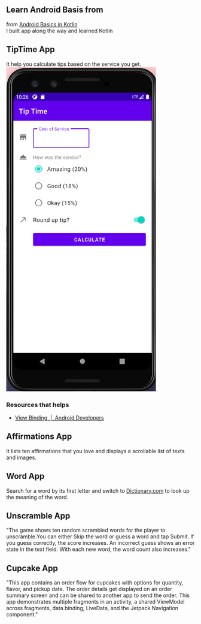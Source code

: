 ## Learn Android Basis from 
from [Android Basics in Kotlin](https://developer.android.com/courses)    
I built app along the way and learned Kotlin
## TipTime App
It help you calculate tips based on the service you get.        
![TipTime](/img/tiptime.png)
### Resources that helps
- [View Binding  |  Android Developers](https://developer.android.com/topic/libraries/view-binding)
## Affirmations App
It lists ten affirmations that you love and displays a scrollable list of texts and images.                        
## Word App
Search for a word by its first letter and switch to [Dictionary.com](https://www.dictionary.com/) to look up the meaning of the word.
## Unscramble App
"The game shows ten random scrambled words for the player to unscramble.You can either Skip the word or guess a word and tap Submit. If you guess correctly, the score increases. An incorrect guess shows an error state in the text field. With each new word, the word count also increases."
## Cupcake App
"This app contains an order flow for cupcakes with options for quantity, flavor, and pickup date.
The order details get displayed on an order summary screen and can be shared to another app to send the order.
This app demonstrates multiple fragments in an activity, a shared ViewModel across fragments,
data binding, LiveData, and the Jetpack Navigation component."
